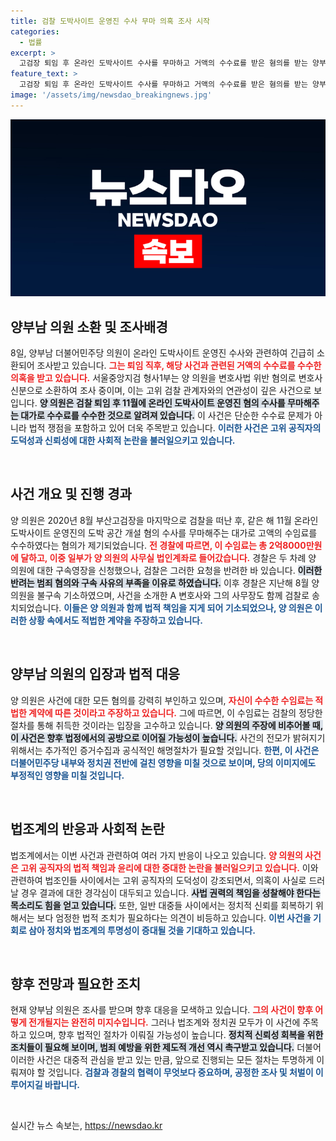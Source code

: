 ```yaml
---
title: 검찰 도박사이트 운영진 수사 무마 의혹 조사 시작
categories:
  - 법률
excerpt: >
  고검장 퇴임 후 온라인 도박사이트 수사를 무마하고 거액의 수수료를 받은 혐의를 받는 양부남 의원이 8일 검찰에 소환돼 조사를 받습니다. 정치권의 파문이 예상되는 가운데 진실은 무엇일지 궁금증이 증폭되고 있습니다.
feature_text: >
  고검장 퇴임 후 온라인 도박사이트 수사를 무마하고 거액의 수수료를 받은 혐의를 받는 양부남 의원이 8일 검찰에 소환돼 조사를 받습니다. 정치권의 파문이 예상되는 가운데 진실은 무엇일지 궁금증이 증폭되고 있습니다.
image: '/assets/img/newsdao_breakingnews.jpg'
---
```


<p><img src="/assets/img/newsdao_breakingnews.jpg" alt="ontimetimes 속보" /></p>

<h2 data-ke-size="size26">양부남 의원 소환 및 조사배경</h2>

<p data-ke-size="size16">8일, 양부남 더불어민주당 의원이 온라인 도박사이트 운영진 수사와 관련하여 긴급히 소환되어 조사받고 있습니다. <b><span style="color: #ee2323;">그는 퇴임 직후, 해당 사건과 관련된 거액의 수수료를 수수한 의혹을 받고 있습니다.</span></b> 서울중앙지검 형사1부는 양 의원을 변호사법 위반 혐의로 변호사 신분으로 소환하여 조사 중이며, 이는 고위 검찰 관계자와의 연관성이 깊은 사건으로 보입니다. <b><span style="background-color: #21538527;">양 의원은 검찰 퇴임 후 11월에 온라인 도박사이트 운영진 혐의 수사를 무마해주는 대가로 수수료를 수수한 것으로 알려져 있습니다.</span></b> 이 사건은 단순한 수수료 문제가 아니라 법적 쟁점을 포함하고 있어 더욱 주목받고 있습니다. <b><span style="color: #1a5490;">이러한 사건은 고위 공직자의 도덕성과 신뢰성에 대한 사회적 논란을 불러일으키고 있습니다.</span></b></p>

<p data-ke-size="size16">&nbsp;</p>

<h2 data-ke-size="size26">사건 개요 및 진행 경과</h2>

<p data-ke-size="size16">양 의원은 2020년 8월 부산고검장을 마지막으로 검찰을 떠난 후, 같은 해 11월 온라인 도박사이트 운영진의 도박 공간 개설 혐의 수사를 무마해주는 대가로 고액의 수임료를 수수하였다는 혐의가 제기되었습니다. <b><span style="color: #ee2323;">전 경찰에 따르면, 이 수임료는 총 2억8000만원에 달하고, 이중 일부가 양 의원의 사무실 법인계좌로 들어갔습니다.</span></b> 경찰은 두 차례 양 의원에 대한 구속영장을 신청했으나, 검찰은 그러한 요청을 반려한 바 있습니다. <b><span style="background-color: #21538527;">이러한 반려는 범죄 혐의와 구속 사유의 부족을 이유로 하였습니다.</span></b> 이후 경찰은 지난해 8월 양 의원을 불구속 기소하였으며, 사건을 소개한 A 변호사와 그의 사무장도 함께 검찰로 송치되었습니다. <b><span style="color: #1a5490;">이들은 양 의원과 함께 법적 책임을 지게 되어 기소되었으나, 양 의원은 이러한 상황 속에서도 적법한 계약을 주장하고 있습니다.</span></b></p>

<p data-ke-size="size16">&nbsp;</p>

<h2 data-ke-size="size26">양부남 의원의 입장과 법적 대응</h2>

<p data-ke-size="size16">양 의원은 사건에 대한 모든 혐의를 강력히 부인하고 있으며, <b><span style="color: #ee2323;">자신이 수수한 수임료는 적법한 계약에 따른 것이라고 주장하고 있습니다.</span></b> 그에 따르면, 이 수임료는 검찰의 정당한 절차를 통해 취득한 것이라는 입장을 고수하고 있습니다. <b><span style="background-color: #21538527;">양 의원의 주장에 비추어볼 때, 이 사건은 향후 법정에서의 공방으로 이어질 가능성이 높습니다.</span></b> 사건의 전모가 밝혀지기 위해서는 추가적인 증거수집과 공식적인 해명절차가 필요할 것입니다. <b><span style="color: #1a5490;">한편, 이 사건은 더불어민주당 내부와 정치권 전반에 걸친 영향을 미칠 것으로 보이며, 당의 이미지에도 부정적인 영향을 미칠 것입니다.</span></b></p>

<p data-ke-size="size16">&nbsp;</p>

<h2 data-ke-size="size26">법조계의 반응과 사회적 논란</h2>

<p data-ke-size="size16">법조계에서는 이번 사건과 관련하여 여러 가지 반응이 나오고 있습니다. <b><span style="color: #ee2323;">양 의원의 사건은 고위 공직자의 법적 책임과 윤리에 대한 중대한 논란을 불러일으키고 있습니다.</span></b> 이와 관련하여 법조인들 사이에서는 고위 공직자의 도덕성이 강조되면서, 의혹이 사실로 드러날 경우 결과에 대한 경각심이 대두되고 있습니다. <b><span style="background-color: #21538527;">사법 권력의 책임을 성찰해야 한다는 목소리도 힘을 얻고 있습니다.</span></b> 또한, 일반 대중들 사이에서는 정치적 신뢰를 회복하기 위해서는 보다 엄정한 법적 조치가 필요하다는 의견이 비등하고 있습니다. <b><span style="color: #1a5490;">이번 사건을 기회로 삼아 정치와 법조계의 투명성이 증대될 것을 기대하고 있습니다.</span></b></p>

<p data-ke-size="size16">&nbsp;</p>

<h2 data-ke-size="size26">향후 전망과 필요한 조치</h2>

<p data-ke-size="size16">현재 양부남 의원은 조사를 받으며 향후 대응을 모색하고 있습니다. <b><span style="color: #ee2323;">그의 사건이 향후 어떻게 전개될지는 완전히 미지수입니다.</span></b> 그러나 법조계와 정치권 모두가 이 사건에 주목하고 있으며, 향후 법적인 절차가 이뤄질 가능성이 높습니다. <b><span style="background-color: #21538527;">정치적 신뢰성 회복을 위한 조치들이 필요해 보이며, 범죄 예방을 위한 제도적 개선 역시 촉구받고 있습니다.</span></b> 더불어 이러한 사건은 대중적 관심을 받고 있는 만큼, 앞으로 진행되는 모든 절차는 투명하게 이뤄져야 할 것입니다. <b><span style="color: #1a5490;">검찰과 경찰의 협력이 무엇보다 중요하며, 공정한 조사 및 처벌이 이루어지길 바랍니다.</span></b></p>

<p data-ke-size="size16">&nbsp;</p>
실시간 뉴스 속보는, <a href="https://newsdao.kr" rel="dofollow">https://newsdao.kr</a>


